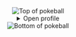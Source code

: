 <div align="center">
  <img src="https://user-images.githubusercontent.com/44261381/209363264-ac854d3c-2cc2-44c4-928e-8a08d1013f46.png" alt="Top of pokeball">
  
  <details>
    <summary>Open profile</summary>
    <br>
    <div>
      <div align="center">
        <img height="200" src="https://github.com/10kartik/10kartik/assets/99239411/21742f3f-d9a7-4a53-8530-7d20d51e03a9" alt="Avatar photo of Aravindh">
      </div>
      <div align="center">
        <img src="https://readme-typing-svg.demolab.com/?font=Fira+Code&size=22&duration=4000&pause=1000&color=F75C7E&width=435&lines=Hey%2C+I+am+Aravindh;Welcome+to+My+GitHub+Profile;👀I'm+interested+in+Front-End;I+am+currently+learning;AWS+Solution+Architect+Professional;Joke+on+UI+developers;Why+do+UI+Developers+hate+nature;Too+many+bugs." alt="Aravindh" />
      </div>
    </div>
  </details>
  
  <img src="https://user-images.githubusercontent.com/44261381/209363271-905d2a5e-8a18-44c0-a450-45dddd4d5036.png" alt="Bottom of pokeball">
</div>
